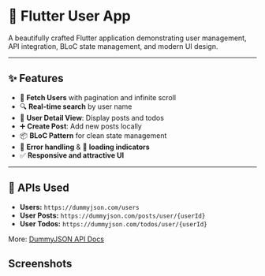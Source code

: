 # 🌟 Flutter User App

A beautifully crafted Flutter application demonstrating user management, API integration, BLoC state management, and modern UI design.

---

## ✨ Features

- 🔄 **Fetch Users** with pagination and infinite scroll
- 🔍 **Real-time search** by user name
- 👤 **User Detail View**: Display posts and todos
- ➕ **Create Post**: Add new posts locally
- 📦 **BLoC Pattern** for clean state management
- 🚫 **Error handling** & 💬 **loading indicators**
- ✅ **Responsive and attractive UI**

---

## 🔗 APIs Used

- **Users:** `https://dummyjson.com/users`
- **User Posts:** `https://dummyjson.com/posts/user/{userId}`
- **User Todos:** `https://dummyjson.com/todos/user/{userId}`

More: [DummyJSON API Docs](https://dummyjson.com/docs)

## Screenshots
